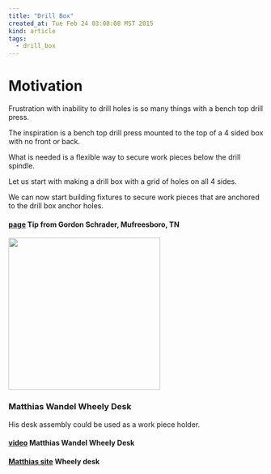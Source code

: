 ```yaml
---
title: "Drill Box"
created_at: Tue Feb 24 03:08:08 MST 2015
kind: article
tags:
  - drill_box
---
```


# Motivation

Frustration with inability to drill holes
is so many things with
a bench top drill press.

The inspiration is a 
bench top drill press
mounted to the top of
a 4 sided box
with no front or back.

What is needed
is a flexible way
to secure
work pieces below
the drill spindle.

Let us start with
making a drill box
with a grid of holes
on all 4 sides.

We can now start
building fixtures
to secure work pieces
that are anchored
to the drill box
anchor holes.

#### [page](http://tips.woodmagazine.com/stands/this-benchtop-drill-press-acts-all-grown-up/) Tip from Gordon Schrader, Mufreesboro, TN

<img src="/assets/images/bench-top-drillpress-station-gordon-schrader.png" width="300px">

### Matthias Wandel Wheely Desk

His desk assembly could be used
as a work piece holder.

#### [video](https://www.youtube.com/watch?v=eLtCeehAag0) Matthias Wandel Wheely Desk

#### [Matthias site](http://woodgears.ca/laptop_table/wheely_desk.html) Wheely desk

